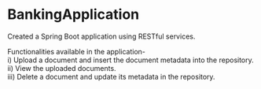 # BankingApplication
Created a Spring Boot application using RESTful services.

Functionalities available in the application-</br>
  i) Upload a document and insert the document metadata into the repository.</br>
  ii) View the uploaded documents.</br>
  iii) Delete a document and update its metadata in the repository.</br>
